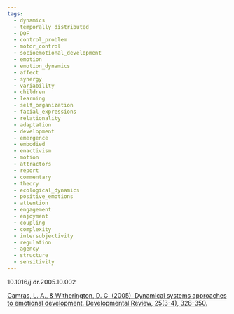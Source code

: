 ```yaml
---
tags:
  - dynamics
  - temporally_distributed
  - DOF
  - control_problem
  - motor_control
  - socioemotional_development
  - emotion
  - emotion_dynamics
  - affect
  - synergy
  - variability
  - children
  - learning
  - self_organization
  - facial_expressions
  - relationality
  - adaptation
  - development
  - emergence
  - embodied
  - enactivism
  - motion
  - attractors
  - report
  - commentary
  - theory
  - ecological_dynamics
  - positive_emotions
  - attention
  - engagement
  - enjoyment
  - coupling
  - complexity
  - intersubjectivity
  - regulation
  - agency
  - structure
  - sensitivity
---
```

10.1016/j.dr.2005.10.002

[Camras, L. A., & Witherington, D. C. (2005). Dynamical systems approaches to emotional development. Developmental Review, 25(3-4), 328-350.](https://www.sciencedirect.com/science/article/pii/S0273229705000250?casa_token=FFsqdgSkly0AAAAA:FTkLPEqs7OYXRjIy_9VR3OzjLTfpqmnRevAFHu88j_TNGj8QUg3Wl8zQ5ixlVAMVcC-uQLEAow)
